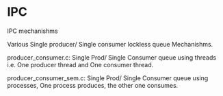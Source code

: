 IPC
===

IPC mechanishms

Various Single producer/ Single consumer lockless queue Mechanishms.

producer_consumer.c:      Single Prod/ Single Consumer queue using threads i.e. One producer thread and One consumer thread.

producer_consumer_sem.c:  Single Prod/ Single Consumer queue using processes, One process produces, the other one consumes.

